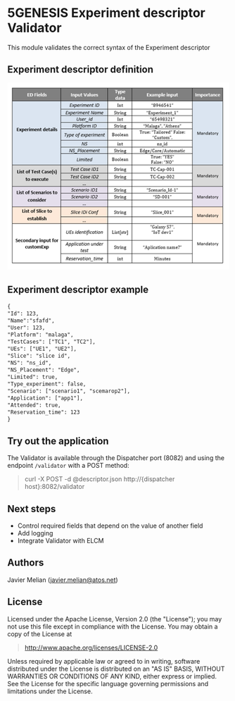 # 5GENESIS Experiment descriptor Validator

This module validates the correct syntax of the Experiment descriptor 

## Experiment descriptor definition 
![](./images/ED.png)

## Experiment descriptor example

    {
	"Id": 123,
	"Name":"sfafd",
	"User": 123,
	"Platform": "malaga",
	"TestCases": ["TC1", "TC2"], 
	"UEs": ["UE1", "UE2"], 
	"Slice": "slice id", 
	"NS": "ns_id",
	"NS_Placement": "Edge",
	"Limited": true,
	"Type_experiment": false,
	"Scenario": ["scenario1", "scemarop2"], 
	"Application": ["app1"],
	"Attended": true, 
	"Reservation_time": 123 
    }    

## Try out the application
The Validator is available through the Dispatcher port (8082) and using the endpoint `/validator` with a POST method:

> curl -X POST -d @descriptor.json http://{dispatcher host}:8082/validator


## Next steps
- Control required fields that depend on the value of another field
- Add logging
- Integrate Validator with ELCM

## Authors
Javier Melian (javier.melian@atos.net)

## License

Licensed under the Apache License, Version 2.0 (the "License");
you may not use this file except in compliance with the License.
You may obtain a copy of the License at

   > http://www.apache.org/licenses/LICENSE-2.0

Unless required by applicable law or agreed to in writing, software
distributed under the License is distributed on an "AS IS" BASIS,
WITHOUT WARRANTIES OR CONDITIONS OF ANY KIND, either express or implied.
See the License for the specific language governing permissions and
limitations under the License.

